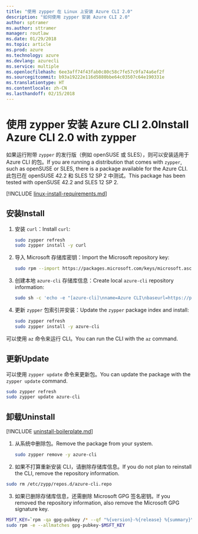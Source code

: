 ```yaml
---
title: "使用 zypper 在 Linux 上安装 Azure CLI 2.0"
description: "如何使用 zypper 安装 Azure CLI 2.0"
author: sptramer
ms.author: sttramer
manager: routlaw
ms.date: 01/29/2018
ms.topic: article
ms.prod: azure
ms.technology: azure
ms.devlang: azurecli
ms.service: multiple
ms.openlocfilehash: 6ee3aff74f43fab0c80c58c7fe57c9fa74a6ef2f
ms.sourcegitcommit: b93a19222e116d5880bbe64c03507c64e190331e
ms.translationtype: HT
ms.contentlocale: zh-CN
ms.lasthandoff: 02/15/2018
---
```

# <a name="install-azure-cli-20-with-zypper"></a><span data-ttu-id="055c5-103">使用 zypper 安装 Azure CLI 2.0</span><span class="sxs-lookup"><span data-stu-id="055c5-103">Install Azure CLI 2.0 with zypper</span></span>

<span data-ttu-id="055c5-104">如果运行附带 `zypper` 的发行版（例如 openSUSE 或 SLES），则可以安装适用于 Azure CLI 的包。</span><span class="sxs-lookup"><span data-stu-id="055c5-104">If you are running a distribution that comes with `zypper`, such as openSUSE or SLES, there is a package available for the Azure CLI.</span></span> <span data-ttu-id="055c5-105">此包已在 openSUSE 42.2 和 SLES 12 SP 2 中测试。</span><span class="sxs-lookup"><span data-stu-id="055c5-105">This package has been tested with openSUSE 42.2 and SLES 12 SP 2.</span></span>

[!INCLUDE [linux-install-requirements.md](includes/linux-install-requirements.md)]

## <a name="install"></a><span data-ttu-id="055c5-106">安装</span><span class="sxs-lookup"><span data-stu-id="055c5-106">Install</span></span>

1. <span data-ttu-id="055c5-107">安装 `curl`：</span><span class="sxs-lookup"><span data-stu-id="055c5-107">Install `curl`:</span></span>

   ```bash
   sudo zypper refresh
   sudo zypper install -y curl
   ```

2. <span data-ttu-id="055c5-108">导入 Microsoft 存储库密钥：</span><span class="sxs-lookup"><span data-stu-id="055c5-108">Import the Microsoft repository key:</span></span>

   ```bash
   sudo rpm --import https://packages.microsoft.com/keys/microsoft.asc
   ```

3. <span data-ttu-id="055c5-109">创建本地 `azure-cli` 存储库信息：</span><span class="sxs-lookup"><span data-stu-id="055c5-109">Create local `azure-cli` repository information:</span></span>

   ```bash
   sudo sh -c 'echo -e "[azure-cli]\nname=Azure CLI\nbaseurl=https://packages.microsoft.com/yumrepos/azure-cli\nenabled=1\ntype=rpm-md\ngpgcheck=1\ngpgkey=https://packages.microsoft.com/keys/microsoft.asc" > /etc/zypp/repos.d/azure-cli.repo'
   ```

4. <span data-ttu-id="055c5-110">更新 `zypper` 包索引并安装：</span><span class="sxs-lookup"><span data-stu-id="055c5-110">Update the `zypper` package index and install:</span></span>

   ```bash
   sudo zypper refresh
   sudo zypper install -y azure-cli
   ```

<span data-ttu-id="055c5-111">可以使用 `az` 命令来运行 CLI。</span><span class="sxs-lookup"><span data-stu-id="055c5-111">You can run the CLI with the `az` command.</span></span>

## <a name="update"></a><span data-ttu-id="055c5-112">更新</span><span class="sxs-lookup"><span data-stu-id="055c5-112">Update</span></span>

<span data-ttu-id="055c5-113">可以使用 `zypper update` 命令来更新包。</span><span class="sxs-lookup"><span data-stu-id="055c5-113">You can update the package with the `zypper update` command.</span></span>

```bash
sudo zypper refresh
sudo zypper update azure-cli
```

## <a name="uninstall"></a><span data-ttu-id="055c5-114">卸载</span><span class="sxs-lookup"><span data-stu-id="055c5-114">Uninstall</span></span>

[!INCLUDE [uninstall-boilerplate.md](includes/uninstall-boilerplate.md)]

1. <span data-ttu-id="055c5-115">从系统中删除包。</span><span class="sxs-lookup"><span data-stu-id="055c5-115">Remove the package from your system.</span></span>

    ```bash
    sudo zypper remove -y azure-cli
    ```

2. <span data-ttu-id="055c5-116">如果不打算重新安装 CLI，请删除存储库信息。</span><span class="sxs-lookup"><span data-stu-id="055c5-116">If you do not plan to reinstall the CLI, remove the repository information.</span></span>

  ```bash
  sudo rm /etc/zypp/repos.d/azure-cli.repo
  ```

3. <span data-ttu-id="055c5-117">如果已删除存储库信息，还需删除 Microsoft GPG 签名密钥。</span><span class="sxs-lookup"><span data-stu-id="055c5-117">If you removed the repository information, also remove the Microsoft GPG signature key.</span></span>

  ```bash
  MSFT_KEY=`rpm -qa gpg-pubkey /* --qf "%{version}-%{release} %{summary}\n" | grep Microsoft | awk '{print $1}'`
  sudo rpm -e --allmatches gpg-pubkey-$MSFT_KEY
  ```

